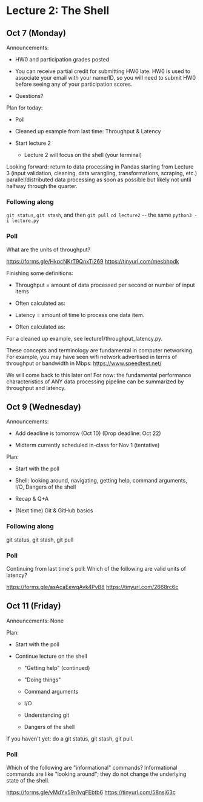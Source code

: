 # Lecture 2: The Shell

## Oct 7 (Monday)

Announcements:

- HW0 and participation grades posted

- You can receive partial credit for submitting HW0 late.
  HW0 is used to associate your email with your name/ID, so you
  will need to submit HW0 before seeing any of your participation scores.

- Questions?

Plan for today:

- Poll

- Cleaned up example from last time: Throughput & Latency

- Start lecture 2

  + Lecture 2 will focus on the shell (your terminal)

Looking forward:
return to data processing in Pandas starting from Lecture 3
(input validation, cleaning, data wrangling, transformations, scraping, etc.)
parallel/distributed data processing as soon as possible but likely
not until halfway through the quarter.

### Following along

`git status`, `git stash`, and then `git pull`
`cd lecture2` -- the same `python3 -i lecture.py`

### Poll

What are the units of throughput?

https://forms.gle/HkpcNKrT9QnxTi269
https://tinyurl.com/mesbhpdk

Finishing some definitions:

- Throughput = amount of data processed per second or number of input items

- Often calculated as:

- Latency = amount of time to process one data item.

- Often calculated as:

For a cleaned up example, see lecture1/throughput_latency.py.

These concepts and terminology are fundamental in computer networking.
For example, you may have seen wifi network advertised in terms of
throughput or bandwidth in Mbps:
https://www.speedtest.net/

We will come back to this later on!
For now: the fundamental performance characteristics of ANY data processing
pipeline can be summarized by throughput and latency.

## Oct 9 (Wednesday)

Announcements:

- Add deadline is tomorrow (Oct 10) (Drop deadline: Oct 22)

- Midterm currently scheduled in-class for Nov 1 (tentative)

Plan:

- Start with the poll

- Shell: looking around, navigating, getting help, command arguments, I/O, Dangers of the shell

- Recap & Q+A

- (Next time) Git & GitHub basics

### Following along

git status, git stash, git pull

### Poll

Continuing from last time's poll:
Which of the following are valid units of latency?

https://forms.gle/asAcaEewqAvk4PvB8
https://tinyurl.com/2668rc6c

## Oct 11 (Friday)

Announcements: None

Plan:

- Start with the poll

- Continue lecture on the shell

  + "Getting help" (continued)

  + "Doing things"

  + Command arguments

  + I/O

  + Understanding git

  + Dangers of the shell

If you haven't yet:
do a git status, git stash, git pull.

### Poll

Which of the following are "informational" commands?
Informational commands are like "looking around"; they do not change the underlying state of the shell.

https://forms.gle/vMdYx59n1vqFEbtb6
https://tinyurl.com/58nsj63c
